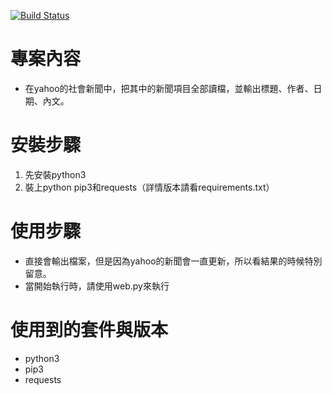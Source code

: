 [![Build Status](https://travis-ci.org/TTPLP/Project-Yahoo-News-Crawler-hitler11319.svg?branch=master)](https://travis-ci.org/TTPLP/Project-Yahoo-News-Crawler-hitler11319)

# 專案內容
- 在yahoo的社會新聞中，把其中的新聞項目全部讀檔，並輸出標題、作者、日期、內文。


# 安裝步驟
 1. 先安裝python3
 2. 裝上python pip3和requests（詳情版本請看requirements.txt）


# 使用步驟
- 直接會輸出檔案，但是因為yahoo的新聞會一直更新，所以看結果的時候特別留意。
- 當開始執行時，請使用web.py來執行


# 使用到的套件與版本
- python3
- pip3
- requests
